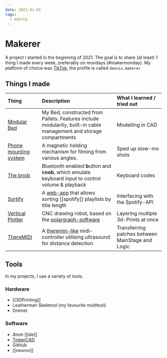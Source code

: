 ```yaml
---
date: 2021-01-01
tags:
  - making
---
```


# Makerer

A project I started in the beginning of 2021. The goal is to share (at least) 1 thing I made every week, preferably on mondays (#makermonday). My platform of choice was [TikTok](https://www.tiktok.com/@dennis.makerer), the profile is called `dennis.makerer`

## Things I made

| Thing | Description | What I learned / tried out |
| :------------- | :------------- | :------------- |
| [Modular Bed](https://www.tiktok.com/@dennis.makerer/video/6914029186491485442)     | My Bed, constructed from Pallets. Features include modularity, built-in cable management and storage compartments   | Modelling in CAD |
| [Phone mounting system](https://www.tiktok.com/@dennis.makerer/video/6916605724298693889) | A magnetic holding mechanism for filming from various angles.  | Sped up slow-mo shots |
| [The bnob](https://www.tiktok.com/@dennis.makerer/video/6919191505525689601) | Bluetooth enabled **b**utton and k**nob**, which emulate keyboard input to control volume & playback | Keyboard codes |
| [Sortify](https://www.tiktok.com/@dennis.makerer/video/6919191505525689601) | A [web-app](https://muensterer.xyz/sortify) that allows sorting [[spotify]] playlists by title length | Interfacing with the Spotify-API |
| [Vertical Plotter](https://www.tiktok.com/@dennis.makerer/video/6924422038841052421) | CNC drawing robot, based on the [polargraph-software](http://www.polargraph.co.uk/) | Layering multiple 3d-Prints at once | 
| [ThereMIDI](https://vm.tiktok.com/ZMedVtnFB/) | A [theremin-like](https://GitHub.com/dnnsmnstrr/theremidi) midi-controller utilising ultrasound for distance detection | Transferring patches between MainStage and Logic |

## Tools
In my projects, I use a variety of tools. 
### Hardware
- [[3DPrinting]]
- Leatherman Skeletool (my favourite multitool)
- Dremel

### Software
- Atom [[ide]]
- [TinkerCAD](https://tinkercad.com)
- GitHub
- [[neuron]]
